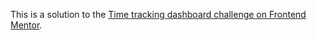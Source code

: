 This is a solution to the [Time tracking dashboard challenge on Frontend Mentor](https://www.frontendmentor.io/challenges/time-tracking-dashboard-UIQ7167Jw).
